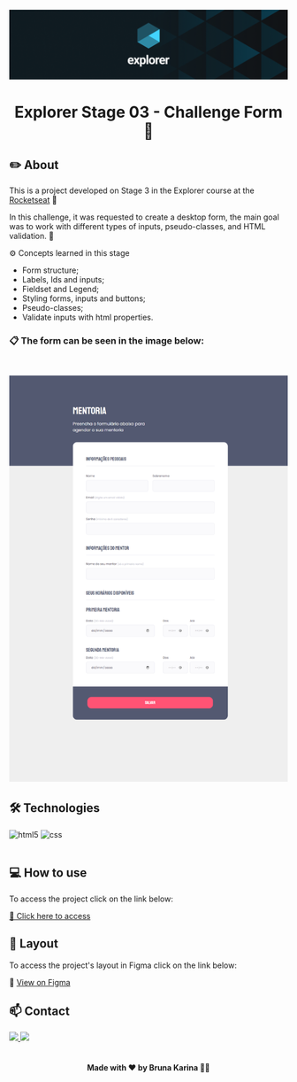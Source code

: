 ![preview](./images/explorer.png)

  <h1 align="center"> Explorer Stage 03 - Challenge Form 📝</h1>

## ✏️ About

This is a project developed on Stage 3 in the Explorer course at the [Rocketseat](https://www.rocketseat.com.br/) 🚀

In this challenge, it was requested to create a desktop form, the main goal was to work with different types of inputs, pseudo-classes, and HTML validation. 📆

⚙ Concepts learned in this stage
- Form structure;
- Labels, Ids and inputs;
- Fieldset and Legend;
- Styling forms, inputs and buttons; 
- Pseudo-classes;
- Validate inputs with html properties.

### 📋 The form can be seen in the image below:

<br/>

![preview](./images/preview.png)

## 🛠 Technologies

<div style="display: inline_block">
  <img align="center" alt="html5" src="https://img.shields.io/badge/HTML5-E34F26?style=for-the-badge&logo=html5&logoColor=white" />
  <img align="center" alt="css" src="https://img.shields.io/badge/CSS3-1572B6?style=for-the-badge&logo=css3&logoColor=white" />
</div><br/>

## 💻 How to use

To access the project click on the link below:

[🔗 Click here to access](https://brunakarina.github.io./mentoria-form/)

## 🎨 Layout

To access the project's layout in Figma click on the link below:

🔗 [View on Figma](https://www.figma.com/file/GRbH1cxHNirpUOTTzkKbdr/Stage-03---Formul%C3%A1rio-intermedi%C3%A1rio-(Copy)?node-id=0%3A1&t=VTZcsG9YOiGE6YpB-0)

## 📫 Contact

<div>
  <a href="https://www.linkedin.com/in/brunakarina/" target="_blank">
    <img src="https://img.shields.io/badge/LinkedIn-0077B5?style=for-the-badge&logo=linkedin&logoColor=white">
  </a>
  <a href="mailto:brubskarina@gmail.com" target="_blank">
    <img src="https://img.shields.io/badge/Gmail-D14836?style=for-the-badge&logo=gmail&logoColor=white">
  </a>
</div>

</br>

<h4 align="center">Made with ❤ by Bruna Karina 👋🏻</h4>
